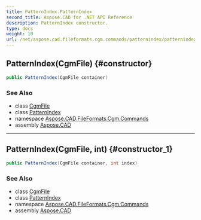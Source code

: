 ```yaml
---
title: PatternIndex.PatternIndex
second_title: Aspose.CAD for .NET API Reference
description: PatternIndex constructor. 
type: docs
weight: 10
url: /net/aspose.cad.fileformats.cgm.commands/patternindex/patternindex/
---
```

## PatternIndex(CgmFile) {#constructor}

```csharp
public PatternIndex(CgmFile container)
```

### See Also

* class [CgmFile](../../../aspose.cad.fileformats.cgm/cgmfile/)
* class [PatternIndex](../)
* namespace [Aspose.CAD.FileFormats.Cgm.Commands](../../patternindex/)
* assembly [Aspose.CAD](../../../)

---

## PatternIndex(CgmFile, int) {#constructor_1}

```csharp
public PatternIndex(CgmFile container, int index)
```

### See Also

* class [CgmFile](../../../aspose.cad.fileformats.cgm/cgmfile/)
* class [PatternIndex](../)
* namespace [Aspose.CAD.FileFormats.Cgm.Commands](../../patternindex/)
* assembly [Aspose.CAD](../../../)



